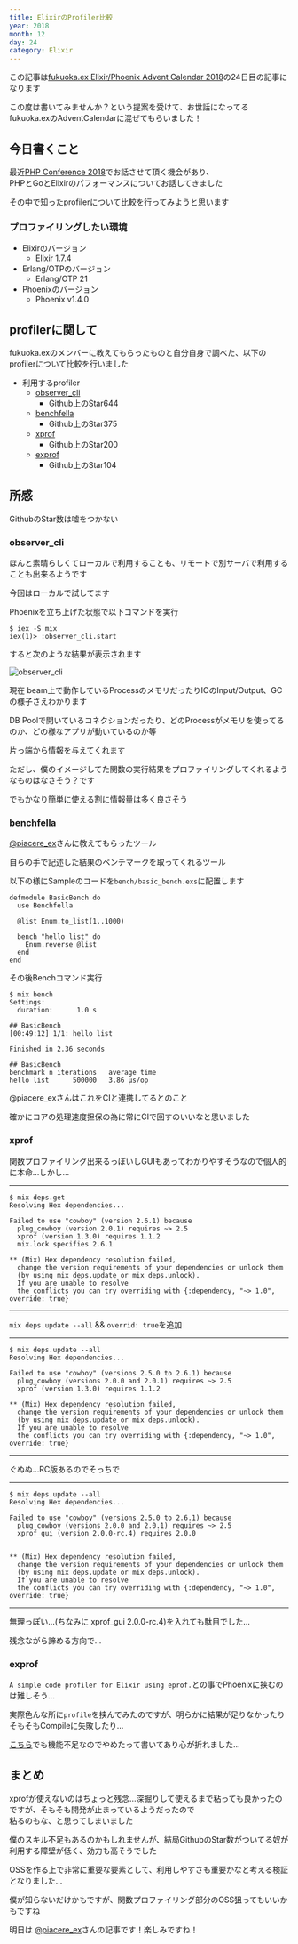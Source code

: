```yaml
---
title: ElixirのProfiler比較
year: 2018
month: 12
day: 24
category: Elixir
---
```


この記事は[fukuoka.ex Elixir/Phoenix Advent Calendar 2018](https://qiita.com/advent-calendar/2018/fukuokaex)の24日目の記事になります

この度は書いてみませんか？という提案を受けて、お世話になってるfukuoka.exのAdventCalendarに混ぜてもらいました！

## 今日書くこと

最近[PHP Conference 2018](http://phpcon.php.gr.jp/2018/)でお話させて頂く機会があり、  
PHPとGoとElixirのパフォーマンスについてお話してきました

その中で知ったprofilerについて比較を行ってみようと思います

### プロファイリングしたい環境

- Elixirのバージョン
    - Elixir 1.7.4
- Erlang/OTPのバージョン
    - Erlang/OTP 21
- Phoenixのバージョン
    - Phoenix v1.4.0

## profilerに関して

fukuoka.exのメンバーに教えてもらったものと自分自身で調べた、以下のprofilerについて比較を行いました

- 利用するprofiler
    - [observer_cli](https://github.com/zhongwencool/observer_cli)
        - Github上のStar644
    - [benchfella](https://github.com/alco/benchfella)
        - Github上のStar375
    - [xprof](https://github.com/Appliscale/xprof)
        - Github上のStar200
    - [exprof](https://github.com/parroty/exprof)
        - Github上のStar104

## 所感
GithubのStar数は嘘をつかない

### observer_cli

ほんと素晴らしくてローカルで利用することも、リモートで別サーバで利用することも出来るようです

今回はローカルで試してます

Phoenixを立ち上げた状態で以下コマンドを実行

```
$ iex -S mix
iex(1)> :observer_cli.start
```

すると次のような結果が表示されます

![observer_cli](/20181224/observer_cli.png)

現在 beam上で動作しているProcessのメモリだったりIOのInput/Output、GCの様子さえわかります

DB Poolで開いているコネクションだったり、どのProcessがメモリを使ってるのか、どの様なアプリが動いているのか等

片っ端から情報を与えてくれます

ただし、僕のイメージしてた関数の実行結果をプロファイリングしてくれるようなものはなさそう？です

でもかなり簡単に使える割に情報量は多く良さそう

### benchfella

[@piacere_ex](https://qiita.com/piacere_ex)さんに教えてもらったツール

自らの手で記述した結果のベンチマークを取ってくれるツール

以下の様にSampleのコードを`bench/basic_bench.exs`に配置します

```
defmodule BasicBench do
  use Benchfella

  @list Enum.to_list(1..1000)

  bench "hello list" do
    Enum.reverse @list
  end
end
```

その後Benchコマンド実行

```
$ mix bench
Settings:
  duration:      1.0 s

## BasicBench
[00:49:12] 1/1: hello list

Finished in 2.36 seconds

## BasicBench
benchmark n iterations   average time
hello list      500000   3.86 µs/op
```

@piacere_exさんはこれをCIと連携してるとのこと

確かにコアの処理速度担保の為に常にCIで回すのいいなと思いました

### xprof

関数プロファイリング出来るっぽいしGUIもあってわかりやすそうなので個人的に本命…しかし…

-----
```
$ mix deps.get
Resolving Hex dependencies...

Failed to use "cowboy" (version 2.6.1) because
  plug_cowboy (version 2.0.1) requires ~> 2.5
  xprof (version 1.3.0) requires 1.1.2
  mix.lock specifies 2.6.1

** (Mix) Hex dependency resolution failed,  
  change the version requirements of your dependencies or unlock them   
  (by using mix deps.update or mix deps.unlock).  
  If you are unable to resolve   
  the conflicts you can try overriding with {:dependency, "~> 1.0", override: true}
```

-----

`mix deps.update --all` && `overrid: true`を追加

-----
```
$ mix deps.update --all
Resolving Hex dependencies...

Failed to use "cowboy" (versions 2.5.0 to 2.6.1) because
  plug_cowboy (versions 2.0.0 and 2.0.1) requires ~> 2.5
  xprof (version 1.3.0) requires 1.1.2

** (Mix) Hex dependency resolution failed,  
  change the version requirements of your dependencies or unlock them   
  (by using mix deps.update or mix deps.unlock).  
  If you are unable to resolve   
  the conflicts you can try overriding with {:dependency, "~> 1.0", override: true}
```

-----

ぐぬぬ…RC版あるのでそっちで

-----

```
$ mix deps.update --all
Resolving Hex dependencies...

Failed to use "cowboy" (versions 2.5.0 to 2.6.1) because
  plug_cowboy (versions 2.0.0 and 2.0.1) requires ~> 2.5
  xprof_gui (version 2.0.0-rc.4) requires 2.0.0


** (Mix) Hex dependency resolution failed,  
  change the version requirements of your dependencies or unlock them   
  (by using mix deps.update or mix deps.unlock).  
  If you are unable to resolve   
  the conflicts you can try overriding with {:dependency, "~> 1.0", override: true}
```
-----

無理っぽい…(ちなみに xprof_gui 2.0.0-rc.4)を入れても駄目でした…  

残念ながら諦める方向で...

### exprof

`A simple code profiler for Elixir using eprof.`との事でPhoenixに挟むのは難しそう…

実際色んな所に`profile`を挟んでみたのですが、明らかに結果が足りなかったりそもそもCompileに失敗したり…

[こちら](https://medium.com/@ron.arts/optimizing-elixir-phoenix-performance-a50f7c92b9e4)でも機能不足なのでやめたって書いてあり心が折れました…

## まとめ

xprofが使えないのはちょっと残念…深掘りして使えるまで粘っても良かったのですが、そもそも開発が止まっているようだったので  
粘るのもな、と思ってしまいました

僕のスキル不足もあるのかもしれませんが、結局GithubのStar数がついてる奴が利用する障壁が低く、効力も高そうでした

OSSを作る上で非常に重要な要素として、利用しやすさも重要かなと考える検証となりました…

僕が知らないだけかもですが、関数プロファイリング部分のOSS狙ってもいいかもですね

明日は [@piacere_ex](https://qiita.com/piacere_ex)さんの記事です！楽しみですね！
